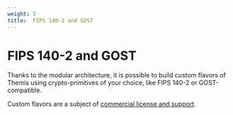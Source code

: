 ```yaml
---
weight: 5
title:  FIPS 140-2 and GOST
---
```


# FIPS 140-2 and GOST

Thanks to the modular architecture,
it is possible to build custom flavors of Themis using crypto-primitives of your choice,
like FIPS 140-2 or GOST-compatible.

Custom flavors are a subject of [commercial license and support](/themis/support/).
